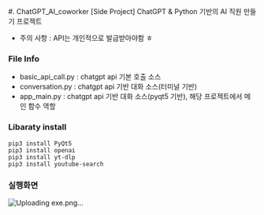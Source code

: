 #. ChatGPT_AI_coworker
[Side Project] ChatGPT &amp; Python 기반의 AI 직원 만들기 프로젝트

- 주의 사항 : API는 개인적으로 발급받아야함 ㅎ

### File Info
- basic_api_call.py : chatgpt api 기본 호출 소스
- conversation.py : chatgpt api 기반 대화 소스(터미널 기반)
- app_main.py : chatgpt api 기반 대화 소스(pyqt5 기반), 해당 프로젝트에서 메인 함수 역할

### Libaraty install
```
pip3 install PyQt5
pip3 install openai
pip3 install yt-dlp
pip3 install youtube-search
```

### 실행화면

![Uploading exe.png…]()
